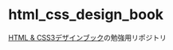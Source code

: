 # html_css_design_book

[HTML & CSS3デザインブック](http://www.socym.co.jp/support/s-964#ttlWrong)の勉強用リポジトリ